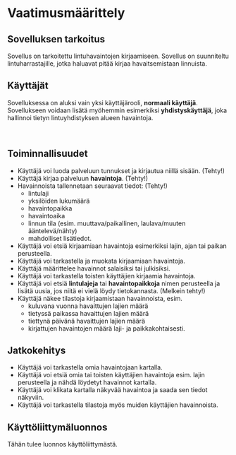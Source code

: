 # Vaatimusmäärittely

## Sovelluksen tarkoitus

Sovellus on tarkoitettu lintuhavaintojen kirjaamiseen. Sovellus on suunniteltu lintuharrastajille, jotka haluavat pitää kirjaa havaitsemistaan linnuista.
<br/>


## Käyttäjät
Sovelluksessa on aluksi vain yksi käyttäjärooli, **normaali käyttäjä**. Sovellukseen voidaan lisätä myöhemmin esimerkiksi **yhdistyskäyttäjä**, joka hallinnoi tietyn lintuyhdistyksen alueen havaintoja.

<br/>


## Toiminnallisuudet

- Käyttäjä voi luoda palveluun tunnukset ja kirjautua niillä sisään. (Tehty!)
- Käyttäjä kirjaa palveluun **havaintoja**. (Tehty!)
- Havainnoista tallennetaan seuraavat tiedot: (Tehty!)
    - lintulaji
    - yksilöiden lukumäärä
    - havaintopaikka
    - havaintoaika
    - linnun tila (esim. muuttava/paikallinen, laulava/muuten ääntelevä/nähty)
    - mahdolliset lisätiedot.
- Käyttäjä voi etsiä kirjaamiaan havaintoja esimerkiksi lajin, ajan tai paikan perusteella.
- Käyttäjä voi tarkastella ja muokata kirjaamiaan havaintoja.
- Käyttäjä määrittelee havainnot salaisiksi tai julkisiksi. 
- Käyttäjä voi tarkastella toisten käyttäjien kirjaamia havaintoja.
- Käyttäjä voi etsiä **lintulajeja** tai **havaintopaikkoja** nimen perusteella ja lisätä uusia, jos niitä ei vielä löydy tietokannasta. (Melkein tehty!)
- Käyttäjä näkee tilastoja kirjaamistaan havainnoista, esim.
    - kuluvana vuonna havaittujen lajien määrä
    - tietyssä paikassa havaittujen lajien määrä
    - tiettynä päivänä havaittujen lajien määrä
    - kirjattujen havaintojen määrä laji- ja paikkakohtaisesti.


## Jatkokehitys

- Käyttäjä voi tarkastella omia havaintojaan kartalla.
- Käyttäjä voi etsiä omia tai toisten käyttäjien havaintoja esim. lajin perusteella ja nähdä löydetyt havainnot kartalla.
- Käyttäjä voi klikata kartalla näkyvää havaintoa ja saada sen tiedot näkyviin.
- Käyttäjä voi tarkastella tilastoja myös muiden käyttäjien havainnoista.



## Käyttöliittymäluonnos

Tähän tulee luonnos käyttöliittymästä.
<br/>
